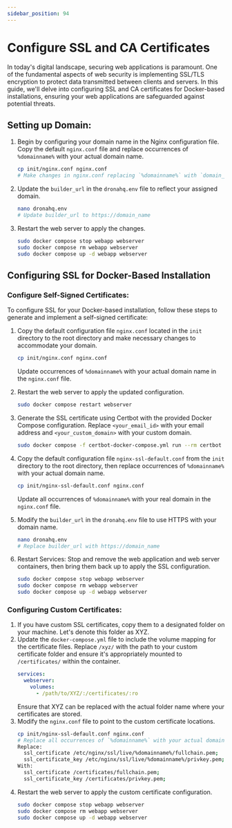 ```yaml
---
sidebar_position: 94
---
```


# Configure SSL and CA Certificates

In today's digital landscape, securing web applications is paramount. One of the fundamental aspects of web security is
implementing SSL/TLS encryption to protect data transmitted between clients and servers. In this guide, we'll delve into
configuring SSL and CA certificates for Docker-based installations, ensuring your web applications are safeguarded
against potential threats.

## Setting up Domain:

1. Begin by configuring your domain name in the Nginx configuration file. Copy the default `nginx.conf` file and replace
   occurrences of `%domainname%` with your actual domain name.
   ```bash
   cp init/nginx.conf nginx.conf
   # Make changes in nginx.conf replacing `%domainname%` with `domain_actual`
   ```
2. Update the `builder_url` in the `dronahq.env` file to reflect your assigned domain.
   ```bash
   nano dronahq.env
   # Update builder_url to https://domain_name
   ```
3. Restart the web server to apply the changes.

   ```bash
   sudo docker compose stop webapp webserver
   sudo docker compose rm webapp webserver
   sudo docker compose up -d webapp webserver
   ```

## Configuring SSL for Docker-Based Installation 

### Configure Self-Signed Certificates:

To configure SSL for your Docker-based installation, follow these steps to generate and implement a self-signed
certificate:

1. Copy the default configuration file `nginx.conf` located in the `init` directory
   to the root directory and make necessary changes to accommodate your domain.

   ```bash
   cp init/nginx.conf nginx.conf
   ```

   Update occurrences of `%domainname%` with your actual domain name in the `nginx.conf` file.

2. Restart the web server to apply the updated configuration.

   ```bash
   sudo docker compose restart webserver
   ```

3. Generate the SSL certificate using Certbot with the provided Docker Compose
   configuration. Replace `<your_email_id>` with your email address and `<your_custom_domain>` with your custom domain.

   ```bash
   sudo docker compose -f certbot-docker-compose.yml run --rm certbot certonly --webroot --webroot-path /var/www/certbot/ --force-renewal --email <your_email_id> -d <your_custom_domain> --agree-tos --non-interactive
   ```

4. Copy the default configuration file `nginx-ssl-default.conf` from the
   `init` directory to the root directory, then replace occurrences of `%domainname%` with your actual domain name.

   ```bash
   cp init/nginx-ssl-default.conf nginx.conf
   ```

   Update all occurrences of `%domainname%` with your real domain in the `nginx.conf` file.

5. Modify the `builder_url` in the `dronahq.env` file to use HTTPS with your domain name.

   ```bash
   nano dronahq.env
   # Replace builder_url with https://domain_name
   ```

6. Restart Services: Stop and remove the web application and web server containers, then bring them back up to apply
   the SSL configuration.
   ```bash
   sudo docker compose stop webapp webserver
   sudo docker compose rm webapp webserver
   sudo docker compose up -d webapp webserver
   ```

### Configuring Custom Certificates:

1. If you have custom SSL certificates, copy them to a designated folder on your machine. Let's denote this folder as XYZ.
2. Update the `docker-compose.yml` file to include the volume mapping for the certificate files. Replace `/xyz/` with the path to your custom certificate folder and ensure it's appropriately mounted to `/certificates/` within the container.
   ```yaml
   services:
     webserver:
       volumes:
         - /path/to/XYZ/:/certificates/:ro
   ```
   Ensure that XYZ can be replaced with the actual folder name where your certificates are stored.
3. Modify the `nginx.conf` file to point to the custom certificate locations.
   ```bash
   cp init/nginx-ssl-default.conf nginx.conf
   # Replace all occurrences of `%domainname%` with your actual domain name
   Replace:
     ssl_certificate /etc/nginx/ssl/live/%domainname%/fullchain.pem;
     ssl_certificate_key /etc/nginx/ssl/live/%domainname%/privkey.pem;
   With:
     ssl_certificate /certificates/fullchain.pem;
     ssl_certificate_key /certificates/privkey.pem;
   ```
4. Restart the web server to apply the custom certificate configuration.
   ```bash
   sudo docker compose stop webapp webserver
   sudo docker compose rm webapp webserver
   sudo docker compose up -d webapp webserver
   ```



<!-- Work in progress... -->

<!-- ## configure SSL for Docker based installation

### Configure self signed certificate

### configure custom certificates

## configure ssl for kubernetes installation on kubernetes cluster

### configure self signed certificate

### configure custom certificates

## configure ssl on load balancer for installation with multi-instance auto scaling

 -->
